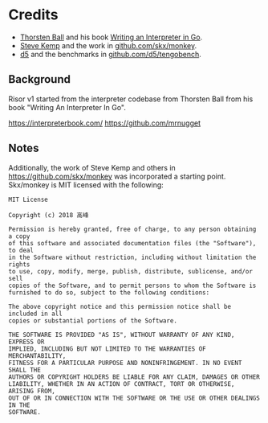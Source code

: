 # Credits

- [Thorsten Ball](https://github.com/mrnugget) and his book [Writing an Interpreter in Go](https://interpreterbook.com/).
- [Steve Kemp](https://github.com/skx) and the work in [github.com/skx/monkey](https://github.com/skx/monkey).
- [d5](https://github.com/d5) and the benchmarks in [github.com/d5/tengobench](https://github.com/d5/tengobench).

## Background

Risor v1 started from the interpreter codebase from Thorsten Ball from his book
"Writing An Interpreter In Go".

https://interpreterbook.com/
https://github.com/mrnugget

## Notes

Additionally, the work of Steve Kemp and others in https://github.com/skx/monkey
was incorporated a starting point. Skx/monkey is MIT licensed with the following:

```
MIT License

Copyright (c) 2018 高峰

Permission is hereby granted, free of charge, to any person obtaining a copy
of this software and associated documentation files (the "Software"), to deal
in the Software without restriction, including without limitation the rights
to use, copy, modify, merge, publish, distribute, sublicense, and/or sell
copies of the Software, and to permit persons to whom the Software is
furnished to do so, subject to the following conditions:

The above copyright notice and this permission notice shall be included in all
copies or substantial portions of the Software.

THE SOFTWARE IS PROVIDED "AS IS", WITHOUT WARRANTY OF ANY KIND, EXPRESS OR
IMPLIED, INCLUDING BUT NOT LIMITED TO THE WARRANTIES OF MERCHANTABILITY,
FITNESS FOR A PARTICULAR PURPOSE AND NONINFRINGEMENT. IN NO EVENT SHALL THE
AUTHORS OR COPYRIGHT HOLDERS BE LIABLE FOR ANY CLAIM, DAMAGES OR OTHER
LIABILITY, WHETHER IN AN ACTION OF CONTRACT, TORT OR OTHERWISE, ARISING FROM,
OUT OF OR IN CONNECTION WITH THE SOFTWARE OR THE USE OR OTHER DEALINGS IN THE
SOFTWARE.
```
